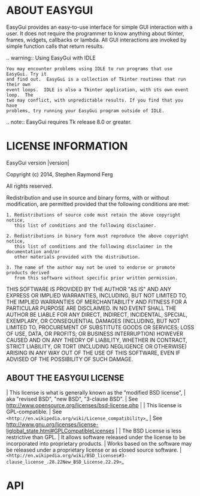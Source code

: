 ABOUT EASYGUI
=============

EasyGui provides an easy-to-use interface for simple GUI interaction
with a user.  It does not require the programmer to know anything about
tkinter, frames, widgets, callbacks or lambda.  All GUI interactions are
invoked by simple function calls that return results.

.. warning:: Using EasyGui with IDLE

    You may encounter problems using IDLE to run programs that use EasyGui. Try it
    and find out.  EasyGui is a collection of Tkinter routines that run their own
    event loops.  IDLE is also a Tkinter application, with its own event loop.  The
    two may conflict, with unpredictable results. If you find that you have
    problems, try running your EasyGui program outside of IDLE.

.. note:: EasyGui requires Tk release 8.0 or greater.

LICENSE INFORMATION
===================
EasyGui version |version|

Copyright (c) 2014, Stephen Raymond Ferg

All rights reserved.

Redistribution and use in source and binary forms, with or without modification,
are permitted provided that the following conditions are met:

    1. Redistributions of source code must retain the above copyright notice,
       this list of conditions and the following disclaimer.

    2. Redistributions in binary form must reproduce the above copyright notice,
       this list of conditions and the following disclaimer in the documentation and/or
       other materials provided with the distribution.

    3. The name of the author may not be used to endorse or promote products derived
       from this software without specific prior written permission.

THIS SOFTWARE IS PROVIDED BY THE AUTHOR "AS IS"
AND ANY EXPRESS OR IMPLIED WARRANTIES, INCLUDING, BUT NOT LIMITED TO,
THE IMPLIED WARRANTIES OF MERCHANTABILITY AND FITNESS FOR A PARTICULAR PURPOSE
ARE DISCLAIMED. IN NO EVENT SHALL THE AUTHOR BE LIABLE FOR ANY DIRECT, INDIRECT,
INCIDENTAL, SPECIAL, EXEMPLARY, OR CONSEQUENTIAL DAMAGES
(INCLUDING, BUT NOT LIMITED TO, PROCUREMENT OF SUBSTITUTE GOODS OR SERVICES;
LOSS OF USE, DATA, OR PROFITS; OR BUSINESS INTERRUPTION)
HOWEVER CAUSED AND ON ANY THEORY OF LIABILITY, WHETHER IN CONTRACT,
STRICT LIABILITY, OR TORT (INCLUDING NEGLIGENCE OR OTHERWISE) ARISING
IN ANY WAY OUT OF THE USE OF THIS SOFTWARE,
EVEN IF ADVISED OF THE POSSIBILITY OF SUCH DAMAGE.


ABOUT THE EASYGUI LICENSE
-------------------------
| This license is what is generally known as the "modified BSD license",
| aka "revised BSD", "new BSD", "3-clause BSD".
| See http://www.opensource.org/licenses/bsd-license.php
|
| This license is GPL-compatible.
| See `<http://en.wikipedia.org/wiki/License_compatibility>`_
| See http://www.gnu.org/licenses/license-liglobal_state.html#GPLCompatibleLicenses
|
| The BSD License is less restrictive than GPL.
| It allows software released under the license to be incorporated into proprietary products.
| Works based on the software may be released under a proprietary license or as closed source software.
| `<http://en.wikipedia.org/wiki/BSD_licenses#3-clause_license_.28.22New_BSD_License.22.29>`_

API
===
